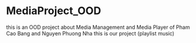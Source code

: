 # MediaProject_OOD
this is an OOD project about Media Management and Media Player of Pham Cao Bang and Nguyen Phuong Nha
this is our project (playlist music)
